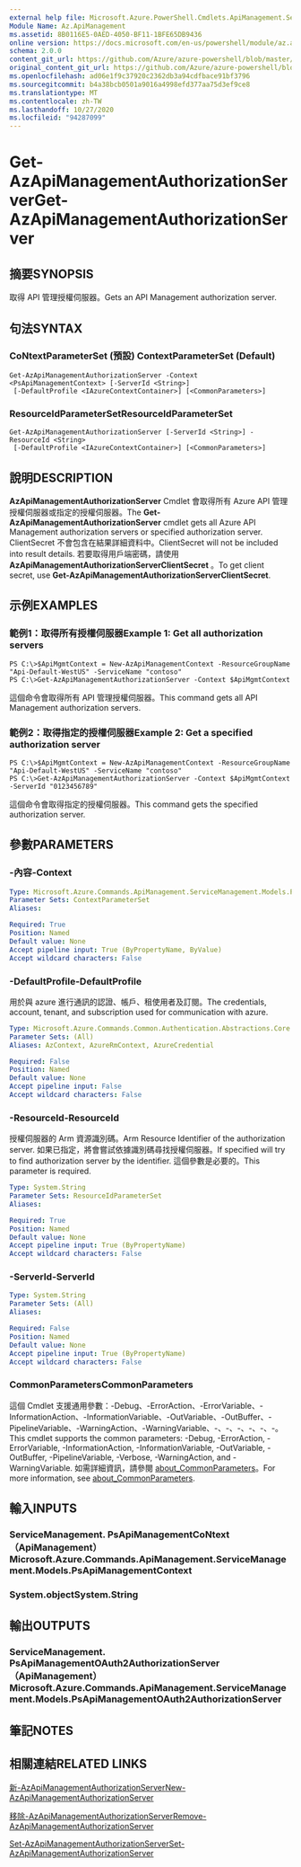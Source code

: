```yaml
---
external help file: Microsoft.Azure.PowerShell.Cmdlets.ApiManagement.ServiceManagement.dll-Help.xml
Module Name: Az.ApiManagement
ms.assetid: 8B0116E5-0AED-4050-BF11-1BFE65DB9436
online version: https://docs.microsoft.com/en-us/powershell/module/az.apimanagement/get-azapimanagementauthorizationserver
schema: 2.0.0
content_git_url: https://github.com/Azure/azure-powershell/blob/master/src/ApiManagement/ApiManagement/help/Get-AzApiManagementAuthorizationServer.md
original_content_git_url: https://github.com/Azure/azure-powershell/blob/master/src/ApiManagement/ApiManagement/help/Get-AzApiManagementAuthorizationServer.md
ms.openlocfilehash: ad06e1f9c37920c2362db3a94cdfbace91bf3796
ms.sourcegitcommit: b4a38bcb0501a9016a4998efd377aa75d3ef9ce8
ms.translationtype: MT
ms.contentlocale: zh-TW
ms.lasthandoff: 10/27/2020
ms.locfileid: "94287099"
---
```

# <span data-ttu-id="e5aed-101">Get-AzApiManagementAuthorizationServer</span><span class="sxs-lookup"><span data-stu-id="e5aed-101">Get-AzApiManagementAuthorizationServer</span></span>

## <span data-ttu-id="e5aed-102">摘要</span><span class="sxs-lookup"><span data-stu-id="e5aed-102">SYNOPSIS</span></span>
<span data-ttu-id="e5aed-103">取得 API 管理授權伺服器。</span><span class="sxs-lookup"><span data-stu-id="e5aed-103">Gets an API Management authorization server.</span></span>

## <span data-ttu-id="e5aed-104">句法</span><span class="sxs-lookup"><span data-stu-id="e5aed-104">SYNTAX</span></span>

### <span data-ttu-id="e5aed-105">CoNtextParameterSet (預設) </span><span class="sxs-lookup"><span data-stu-id="e5aed-105">ContextParameterSet (Default)</span></span>
```
Get-AzApiManagementAuthorizationServer -Context <PsApiManagementContext> [-ServerId <String>]
 [-DefaultProfile <IAzureContextContainer>] [<CommonParameters>]
```

### <span data-ttu-id="e5aed-106">ResourceIdParameterSet</span><span class="sxs-lookup"><span data-stu-id="e5aed-106">ResourceIdParameterSet</span></span>
```
Get-AzApiManagementAuthorizationServer [-ServerId <String>] -ResourceId <String>
 [-DefaultProfile <IAzureContextContainer>] [<CommonParameters>]
```

## <span data-ttu-id="e5aed-107">說明</span><span class="sxs-lookup"><span data-stu-id="e5aed-107">DESCRIPTION</span></span>
<span data-ttu-id="e5aed-108">**AzApiManagementAuthorizationServer** Cmdlet 會取得所有 Azure API 管理授權伺服器或指定的授權伺服器。</span><span class="sxs-lookup"><span data-stu-id="e5aed-108">The **Get-AzApiManagementAuthorizationServer** cmdlet gets all Azure API Management authorization servers or specified authorization server.</span></span>
<span data-ttu-id="e5aed-109">ClientSecret 不會包含在結果詳細資料中。</span><span class="sxs-lookup"><span data-stu-id="e5aed-109">ClientSecret will not be included into result details.</span></span> <span data-ttu-id="e5aed-110">若要取得用戶端密碼，請使用 **AzApiManagementAuthorizationServerClientSecret** 。</span><span class="sxs-lookup"><span data-stu-id="e5aed-110">To get client secret, use **Get-AzApiManagementAuthorizationServerClientSecret**.</span></span>

## <span data-ttu-id="e5aed-111">示例</span><span class="sxs-lookup"><span data-stu-id="e5aed-111">EXAMPLES</span></span>

### <span data-ttu-id="e5aed-112">範例1：取得所有授權伺服器</span><span class="sxs-lookup"><span data-stu-id="e5aed-112">Example 1: Get all authorization servers</span></span>
```
PS C:\>$ApiMgmtContext = New-AzApiManagementContext -ResourceGroupName "Api-Default-WestUS" -ServiceName "contoso"
PS C:\>Get-AzApiManagementAuthorizationServer -Context $ApiMgmtContext
```

<span data-ttu-id="e5aed-113">這個命令會取得所有 API 管理授權伺服器。</span><span class="sxs-lookup"><span data-stu-id="e5aed-113">This command gets all API Management authorization servers.</span></span>

### <span data-ttu-id="e5aed-114">範例2：取得指定的授權伺服器</span><span class="sxs-lookup"><span data-stu-id="e5aed-114">Example 2: Get a specified authorization server</span></span>
```
PS C:\>$ApiMgmtContext = New-AzApiManagementContext -ResourceGroupName "Api-Default-WestUS" -ServiceName "contoso"
PS C:\>Get-AzApiManagementAuthorizationServer -Context $ApiMgmtContext -ServerId "0123456789"
```

<span data-ttu-id="e5aed-115">這個命令會取得指定的授權伺服器。</span><span class="sxs-lookup"><span data-stu-id="e5aed-115">This command gets the specified authorization server.</span></span>

## <span data-ttu-id="e5aed-116">參數</span><span class="sxs-lookup"><span data-stu-id="e5aed-116">PARAMETERS</span></span>

### <span data-ttu-id="e5aed-117">-內容</span><span class="sxs-lookup"><span data-stu-id="e5aed-117">-Context</span></span>

```yaml
Type: Microsoft.Azure.Commands.ApiManagement.ServiceManagement.Models.PsApiManagementContext
Parameter Sets: ContextParameterSet
Aliases:

Required: True
Position: Named
Default value: None
Accept pipeline input: True (ByPropertyName, ByValue)
Accept wildcard characters: False
```

### <span data-ttu-id="e5aed-118">-DefaultProfile</span><span class="sxs-lookup"><span data-stu-id="e5aed-118">-DefaultProfile</span></span>
<span data-ttu-id="e5aed-119">用於與 azure 進行通訊的認證、帳戶、租使用者及訂閱。</span><span class="sxs-lookup"><span data-stu-id="e5aed-119">The credentials, account, tenant, and subscription used for communication with azure.</span></span>

```yaml
Type: Microsoft.Azure.Commands.Common.Authentication.Abstractions.Core.IAzureContextContainer
Parameter Sets: (All)
Aliases: AzContext, AzureRmContext, AzureCredential

Required: False
Position: Named
Default value: None
Accept pipeline input: False
Accept wildcard characters: False
```

### <span data-ttu-id="e5aed-120">-ResourceId</span><span class="sxs-lookup"><span data-stu-id="e5aed-120">-ResourceId</span></span>
<span data-ttu-id="e5aed-121">授權伺服器的 Arm 資源識別碼。</span><span class="sxs-lookup"><span data-stu-id="e5aed-121">Arm Resource Identifier of the authorization server.</span></span> <span data-ttu-id="e5aed-122">如果已指定，將會嘗試依據識別碼尋找授權伺服器。</span><span class="sxs-lookup"><span data-stu-id="e5aed-122">If specified will try to find authorization server by the identifier.</span></span> <span data-ttu-id="e5aed-123">這個參數是必要的。</span><span class="sxs-lookup"><span data-stu-id="e5aed-123">This parameter is required.</span></span>

```yaml
Type: System.String
Parameter Sets: ResourceIdParameterSet
Aliases:

Required: True
Position: Named
Default value: None
Accept pipeline input: True (ByPropertyName)
Accept wildcard characters: False
```

### <span data-ttu-id="e5aed-124">-ServerId</span><span class="sxs-lookup"><span data-stu-id="e5aed-124">-ServerId</span></span>
```yaml
Type: System.String
Parameter Sets: (All)
Aliases:

Required: False
Position: Named
Default value: None
Accept pipeline input: True (ByPropertyName)
Accept wildcard characters: False
```

### <span data-ttu-id="e5aed-125">CommonParameters</span><span class="sxs-lookup"><span data-stu-id="e5aed-125">CommonParameters</span></span>
<span data-ttu-id="e5aed-126">這個 Cmdlet 支援通用參數：-Debug、-ErrorAction、-ErrorVariable、-InformationAction、-InformationVariable、-OutVariable、-OutBuffer、-PipelineVariable、-WarningAction、-WarningVariable、-、-、-、-、-、-。</span><span class="sxs-lookup"><span data-stu-id="e5aed-126">This cmdlet supports the common parameters: -Debug, -ErrorAction, -ErrorVariable, -InformationAction, -InformationVariable, -OutVariable, -OutBuffer, -PipelineVariable, -Verbose, -WarningAction, and -WarningVariable.</span></span> <span data-ttu-id="e5aed-127">如需詳細資訊，請參閱 [about_CommonParameters](http://go.microsoft.com/fwlink/?LinkID=113216)。</span><span class="sxs-lookup"><span data-stu-id="e5aed-127">For more information, see [about_CommonParameters](http://go.microsoft.com/fwlink/?LinkID=113216).</span></span>

## <span data-ttu-id="e5aed-128">輸入</span><span class="sxs-lookup"><span data-stu-id="e5aed-128">INPUTS</span></span>

### <span data-ttu-id="e5aed-129">ServiceManagement. PsApiManagementCoNtext （ApiManagement）</span><span class="sxs-lookup"><span data-stu-id="e5aed-129">Microsoft.Azure.Commands.ApiManagement.ServiceManagement.Models.PsApiManagementContext</span></span>

### <span data-ttu-id="e5aed-130">System.object</span><span class="sxs-lookup"><span data-stu-id="e5aed-130">System.String</span></span>

## <span data-ttu-id="e5aed-131">輸出</span><span class="sxs-lookup"><span data-stu-id="e5aed-131">OUTPUTS</span></span>

### <span data-ttu-id="e5aed-132">ServiceManagement. PsApiManagementOAuth2AuthorizationServer （ApiManagement）</span><span class="sxs-lookup"><span data-stu-id="e5aed-132">Microsoft.Azure.Commands.ApiManagement.ServiceManagement.Models.PsApiManagementOAuth2AuthorizationServer</span></span>

## <span data-ttu-id="e5aed-133">筆記</span><span class="sxs-lookup"><span data-stu-id="e5aed-133">NOTES</span></span>

## <span data-ttu-id="e5aed-134">相關連結</span><span class="sxs-lookup"><span data-stu-id="e5aed-134">RELATED LINKS</span></span>

[<span data-ttu-id="e5aed-135">新-AzApiManagementAuthorizationServer</span><span class="sxs-lookup"><span data-stu-id="e5aed-135">New-AzApiManagementAuthorizationServer</span></span>](./New-AzApiManagementAuthorizationServer.md)

[<span data-ttu-id="e5aed-136">移除-AzApiManagementAuthorizationServer</span><span class="sxs-lookup"><span data-stu-id="e5aed-136">Remove-AzApiManagementAuthorizationServer</span></span>](./Remove-AzApiManagementAuthorizationServer.md)

[<span data-ttu-id="e5aed-137">Set-AzApiManagementAuthorizationServer</span><span class="sxs-lookup"><span data-stu-id="e5aed-137">Set-AzApiManagementAuthorizationServer</span></span>](./Set-AzApiManagementAuthorizationServer.md)


